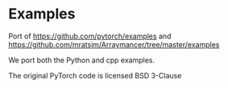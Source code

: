 # Examples

Port of https://github.com/pytorch/examples
and https://github.com/mratsim/Arraymancer/tree/master/examples

We port both the Python and cpp examples.

The original PyTorch code is licensed BSD 3-Clause

